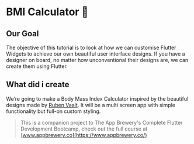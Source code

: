 # BMI Calculator 💪

## Our Goal

The objective of this tutorial is to look at how we can customise Flutter Widgets to achieve our own beautiful user interface designs. If you have a designer on board, no matter how unconventional their designs are, we can create them using Flutter. 


## What did i create

We’re going to make a Body Mass Index Calculator inspired by the beautiful designs made by [Ruben Vaalt](https://dribbble.com/shots/11368106-BMI-Calculator-App-Neumorphism). It will be a multi screen app with simple functionality but full-on custom styling. 

>This is a companion project to The App Brewery's Complete Flutter Development Bootcamp, check out the full course at [www.appbrewery.co](https://www.appbrewery.co/)
